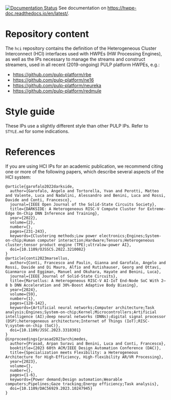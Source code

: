 [![Documentation Status](https://readthedocs.org/projects/hwpe-doc/badge/?version=latest)](https://hwpe-doc.readthedocs.io/en/latest/?badge=latest)
See documentation on https://hwpe-doc.readthedocs.io/en/latest/.

# Repository content
The `hci` repository contains the definition of the Heterogeneous Cluster Interconnect (HCI) interfaces used with HWPEs (HW Processing Engines), as well as the IPs necessary to manage the streams and construct streamers, used in all recent (2019-ongoing) PULP platform HWPEs, e.g.:
 - https://github.com/pulp-platform/rbe
 - https://github.com/pulp-platform/ne16
 - https://github.com/pulp-platform/neureka
 - https://github.com/pulp-platform/redmule

# Style guide
These IPs use a slightly different style than other PULP IPs. Refer to `STYLE.md` for some indications.

# References
If you are using HCI IPs for an academic publication, we recommend citing one or more of the following papers, which describe several aspects of the HCI system:
```
@article{garofalo2022darkside,
  author={Garofalo, Angelo and Tortorella, Yvan and Perotti, Matteo and Valente, Luca and Nadalini, Alessandro and Benini, Luca and Rossi, Davide and Conti, Francesco},
  journal={IEEE Open Journal of the Solid-State Circuits Society}, 
  title={DARKSIDE: A Heterogeneous RISC-V Compute Cluster for Extreme-Edge On-Chip DNN Inference and Training}, 
  year={2022},
  volume={2},
  number={},
  pages={231-243},
  keywords={Clustering methods;Low power electronics;Engines;System-on-chip;Human computer interaction;Hardware;Tensors;Heterogeneous cluster;tensor product engine (TPE);ultralow-power AI},
  doi={10.1109/OJSSCS.2022.3210082}
}
@article{conti2023marsellus,
  author={Conti, Francesco and Paulin, Gianna and Garofalo, Angelo and Rossi, Davide and Di Mauro, Alfio and Rutishauser, Georg and Ottavi, Gianmarco and Eggiman, Manuel and Okuhara, Hayate and Benini, Luca},
  journal={IEEE Journal of Solid-State Circuits}, 
  title={Marsellus: A Heterogeneous RISC-V AI-IoT End-Node SoC With 2–8 b DNN Acceleration and 30%-Boost Adaptive Body Biasing}, 
  year={2024},
  volume={59},
  number={1},
  pages={128-142},
  keywords={Artificial neural networks;Computer architecture;Task analysis;Engines;System-on-chip;Kernel;Microcontrollers;Artificial intelligence (AI);deep neural networks (DNNs);digital signal processor (DSP);heterogeneous architecture;Internet of Things (IoT);RISC-V;system-on-chip (SoC)},
  doi={10.1109/JSSC.2023.3318301}
}
@inproceedings{prasad2023archimedes,
  author={Prasad, Arpan Suravi and Benini, Luca and Conti, Francesco},
  booktitle={2023 60th ACM/IEEE Design Automation Conference (DAC)}, 
  title={Specialization meets Flexibility: a Heterogeneous Architecture for High-Efficiency, High-flexibility AR/VR Processing}, 
  year={2023},
  volume={},
  number={},
  pages={1-6},
  keywords={Power demand;Design automation;Wearable computers;Pipelines;Gaze tracking;Energy efficiency;Task analysis},
  doi={10.1109/DAC56929.2023.10247945}
}
```
